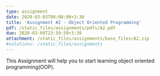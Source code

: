 ```yaml
---
type: assignment
date: 2020-03-03T00:00:00+3:30 
title: 'Assignment #2 - Object Oriented Programming'
pdf: /static_files/assignments/pdfs/A2.pdf
due: 2020-03-09T23:59:59+3:30
attachment: /static_files/assignments/base_files/A2.zip
#solutions: /static_files/assignments
---
```

This Assignment will help you to start learning object oriented programming(OOP).